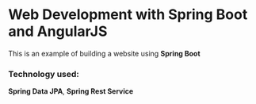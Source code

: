 # Web Development with Spring Boot and AngularJS
This is an example of building a website using <b>Spring Boot</b>

<h3>Technology used: </h3>
<b>Spring Data JPA</b>,
<b>Spring Rest Service</b>

